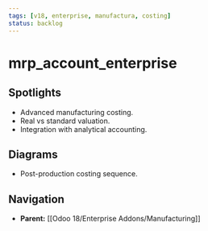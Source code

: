 ```yaml
---
tags: [v18, enterprise, manufactura, costing]
status: backlog
---
```

# mrp_account_enterprise

## Spotlights
- Advanced manufacturing costing.
- Real vs standard valuation.
- Integration with analytical accounting.

## Diagrams
- Post-production costing sequence.




## Navigation
- **Parent:** [[Odoo 18/Enterprise Addons/Manufacturing]]
